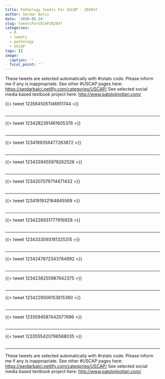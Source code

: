 ```yaml
---
title: Pathology Tweets For USCAP - 202047
author: Serdar Balci
date: '2020-05-24'
slug: tweetsForUSCAP202047
categories:
  - R
  - tweets
  - pathology
  - USCAP
tags: []
image:
  caption: ''
  focal_point: ''
---
```



These tweets are selected automatically with #rstats code. Please inform me if any is inappropriate.
See other #USCAP pages here: https://serdarbalci.netlify.com/categories/USCAP/ 
See selected social media based textbook project here: http://www.patolojinotlari.com/

{{< tweet 1235645051146911744 >}}
<br>
<br>
<hr>
{{< tweet 1234282391461605376 >}}
<br>
<br>
<hr>
{{< tweet 1234199356477263872 >}}
<br>
<br>
<hr>
{{< tweet 1234339455978262528 >}}
<br>
<br>
<hr>
{{< tweet 1234207076714471432 >}}
<br>
<br>
<hr>
{{< tweet 1234191932164845569 >}}
<br>
<br>
<hr>
{{< tweet 1234226931777916928 >}}
<br>
<br>
<hr>
{{< tweet 1234333093181325315 >}}
<br>
<br>
<hr>
{{< tweet 1234247872343764992 >}}
<br>
<br>
<hr>
{{< tweet 1234238255987642375 >}}
<br>
<br>
<hr>
{{< tweet 1234229506153615360 >}}
<br>
<br>
<hr>
{{< tweet 1233594587442077696 >}}
<br>
<br>
<hr>
{{< tweet 1233555420796588035 >}}
<br>
<br>
<hr>


These tweets are selected automatically with #rstats code. Please inform me if any is inappropriate.
See other #USCAP pages here: https://serdarbalci.netlify.com/categories/USCAP/ 
See selected social media based textbook project here: http://www.patolojinotlari.com/
